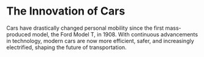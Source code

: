 # The Innovation of Cars

Cars have drastically changed personal mobility since the first mass-produced model, the Ford Model T, in 1908. With continuous advancements in technology, modern cars are now more efficient, safer, and increasingly electrified, shaping the future of transportation.
